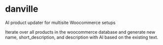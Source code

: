 # danville
AI product updater for multisite Woocommerce setups

Iterate over all products in the woocommerce database and generate new name, short_description, and description with AI based on the existing text.
